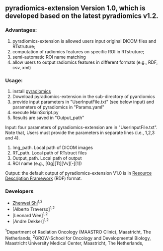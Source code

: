 ## pyradiomics-extension Version 1.0, which is developed based on the latest pyradiomics v1.2.

### Advantages: 
1. pyradiomics-extension is allowed users input original DICOM files and RTstruture;
2. computation of radiomics features on specific ROI in RTstruture;
3. semi-automatic ROI name matching
4. allow users to output radiomics features in different formats (e.g., RDF, csv, xml)

### Usage:

1. install [pyradiomics](https://github.com/Radiomics/pyradiomics)
2. Download pyradiomics-extension in the sub-directory of pyardiomics
3. provide input parameters in "UserInputFile.txt" (see below input) and parameters of pyradiomics in "Params.yaml"
4. execute MainScript.py
5. Results are saved in "Output_path"



Input: four parameters of pyradiomics-extension are in "UserInputFile.txt". Note that, Users must provide the parameters in separate lines (i.e., 1,2,3 and 4).

1. Img_path. Local path of DICOM images
2. RT_path. Local path of RTstruct files
3. Output_path. Local path of output
4. ROI name (e.g., [Gg][Tt][Vv][-][1])
	
Output: the default output of pyradiomics-extension V1.0 is in [Resource Description Framework](https://en.wikipedia.org/wiki/Resource_Description_Framework) (RDF) format.
		

### Developers
 - [Zhenwei Shi](https://github.com/zhenweishi)<sup>1,2</sup>
 - [Alberto Traverso]<sup>1,2</sup>
 - [Leonard Wee]<sup>1,2</sup>
 - [Andre Dekker]<sup>1,2</sup>
 
<sup>1</sup>Department of Radiation Oncology (MAASTRO Clinic), Maastricht, The Netherlands,
<sup>2</sup>GROW-School for Oncology and Developmental Biology, Maastricht University Medical Center, Maastricht, The Netherlands,

